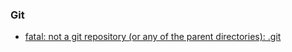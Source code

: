 ### Git 
+ <a href="https://lifeonguide.tistory.com/62">fatal: not a git repository (or any of the parent directories): .git</a>
